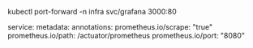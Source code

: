 

kubectl port-forward -n infra svc/grafana 3000:80


service:
    metadata:
        annotations:
            prometheus.io/scrape: "true"
            prometheus.io/path: /actuator/prometheus
            prometheus.io/port: "8080"
